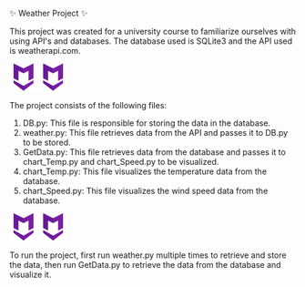 ✨ <bold>Weather Project</bold> ✨

This project was created for a university course to familiarize ourselves with using API's and databases. The database used is SQLite3 and the API used is weatherapi.com.

![alt text](https://github.com/adam-p/markdown-here/raw/master/src/common/images/icon48.png "Logo Title Text 1")
![alt text](https://github.com/adam-p/markdown-here/raw/master/src/common/images/icon48.png "Logo Title Text 1")

The project consists of the following files:

1. DB.py: This file is responsible for storing the data in the database.
2. weather.py: This file retrieves data from the API and passes it to DB.py to be stored.
3. GetData.py: This file retrieves data from the database and passes it to chart_Temp.py and chart_Speed.py to be visualized.
4. chart_Temp.py: This file visualizes the temperature data from the database.
5. chart_Speed.py: This file visualizes the wind speed data from the database.

![alt text](https://github.com/adam-p/markdown-here/raw/master/src/common/images/icon48.png "Logo Title Text 1")
![alt text](https://github.com/adam-p/markdown-here/raw/master/src/common/images/icon48.png "Logo Title Text 1")

To run the project, first run weather.py multiple times to retrieve and store the data, then run GetData.py to retrieve the data from the database and visualize it.

